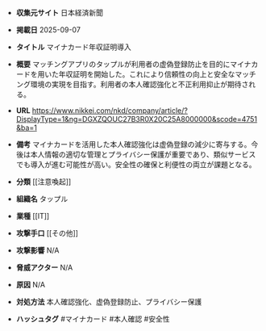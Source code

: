 - **収集元サイト**
日本経済新聞

- **掲載日**
2025-09-07

- **タイトル**
マイナカード年収証明導入

- **概要**
マッチングアプリのタップルが利用者の虚偽登録防止を目的にマイナカードを用いた年収証明を開始した。これにより信頼性の向上と安全なマッチング環境の実現を目指す。利用者の本人確認強化と不正利用抑止が期待される。

- **URL**
https://www.nikkei.com/nkd/company/article/?DisplayType=1&ng=DGXZQOUC27B3R0X20C25A8000000&scode=4751&ba=1

- **備考**
マイナカードを活用した本人確認強化は虚偽登録の減少に寄与する。今後は本人情報の適切な管理とプライバシー保護が重要であり、類似サービスでも導入が進む可能性が高い。安全性の確保と利便性の両立が課題となる。

- **分類**
[[注意喚起]]

- **組織名**
タップル

- **業種**
[[IT]]

- **攻撃手口**
[[その他]]

- **攻撃影響**
N/A

- **脅威アクター**
N/A

- **原因**
N/A

- **対処方法**
本人確認強化、虚偽登録防止、プライバシー保護

- **ハッシュタグ**
#マイナカード #本人確認 #安全性
